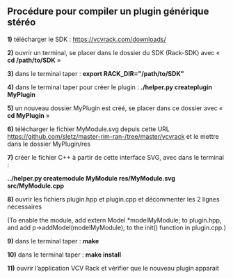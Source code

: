 ## Procédure pour compiler un plugin générique stéréo



**1)** télécharger le SDK : https://vcvrack.com/downloads/

**2)** ouvrir un terminal, se placer dans le dossier du SDK (Rack-SDK) avec « **cd  /path/to/SDK** » 

**3)** dans le terminal taper : **export RACK_DIR="/path/to/SDK"**

**4)** dans le terminal taper pour créer le plugin : **./helper.py createplugin MyPlugin**
	
**5)**  un nouveau dossier MyPlugin est créé, se placer dans ce dossier avec « **cd MyPlugin** » 

**6)** télécharger le fichier MyModule.svg depuis cette URL https://github.com/sletz/master-rim-ran-/tree/master/vcvrack et le mettre dans le dossier MyPlugin/res 

**7)** créer le fichier C++ à partir de cette interface SVG, avec dans le terminal : 

**../helper.py createmodule MyModule res/MyModule.svg src/MyModule.cpp**

**8)** ouvrir les fichiers plugin.hpp et plugin.cpp et décommenter les 2 lignes nécessaires 

(To enable the module, add
extern Model *modelMyModule;
to plugin.hpp, and add
p->addModel(modelMyModule);
to the init() function in plugin.cpp.)

**9)** dans le terminal taper : **make**

**10)** dans le terminal taper : **make install**

**11)** ouvrir l’application VCV Rack et vérifier que le nouveau plugin apparait

